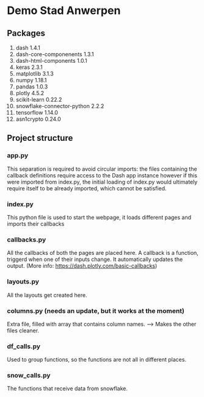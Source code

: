# Demo Stad Anwerpen

## Packages

1. dash 1.4.1
2. dash-core-componenents 1.3.1
3. dash-html-components 1.0.1
4. keras 2.3.1
5. matplotlib 3.1.3
6. numpy 1.18.1
7. pandas 1.0.3
8. plotly 4.5.2
9. scikit-learn 0.22.2
10. snowflake-connector-python 2.2.2
11. tensorflow 1.14.0
12. asn1crypto 0.24.0

## Project structure

### app.py
This separation is required to avoid circular imports: the files containing the callback definitions require access to the Dash app instance however if this were imported from index.py, the initial loading of index.py would ultimately require itself to be already imported, which cannot be satisfied.

### index.py
This python file is used to start the webpage, it loads different pages and imports their callbacks

### callbacks.py
All the callbacks of both the pages are placed here. A callback is a function, triggerd when one of their inputs change. It automatically updates the output. (More info: https://dash.plotly.com/basic-callbacks)

### layouts.py
All the layouts get created here.

### columns.py (needs an update, but it works at the moment)
Extra file, filled with array that contains column names. --> Makes the other files cleaner.

### df_calls.py
Used to group functions, so the functions are not all in different places.

### snow_calls.py
The functions that receive data from snowflake.
